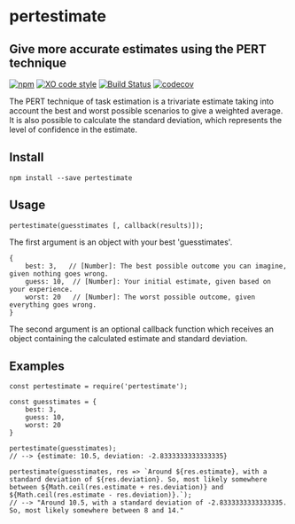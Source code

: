 # pertestimate
## Give more accurate estimates using the PERT technique

[![npm](https://img.shields.io/npm/dt/true-noop.svg)](https://www.npmjs.com/package/true-noop) [![XO code style](https://img.shields.io/badge/code_style-XO-5ed9c7.svg)](https://github.com/sindresorhus/xo)  [![Build Status](https://travis-ci.org/jacobwarduk/pertestimate.svg?branch=master)](https://travis-ci.org/jacobwarduk/pertestimate) [![codecov](https://codecov.io/gh/jacobwarduk/pertestimate/branch/master/graph/badge.svg)](https://codecov.io/gh/jacobwarduk/pertestimate)

The PERT technique of task estimation is a trivariate estimate taking into account the best and worst possible scenarios to give a weighted average. It is also possible to calculate the standard deviation, which represents the level of confidence in the estimate.

## Install
`npm install --save pertestimate`

## Usage
`pertestimate(guesstimates [, callback(results)]);`

The first argument is an object with your best 'guesstimates'.
```
{
    best: 3,   // [Number]: The best possible outcome you can imagine, given nothing goes wrong.
    guess: 10,  // [Number]: Your initial estimate, given based on your experience.
    worst: 20   // [Number]: The worst possible outcome, given everything goes wrong.
}
```

The second argument is an optional callback function which receives an object containing the calculated estimate and standard deviation.

## Examples
```
const pertestimate = require('pertestimate');

const guesstimates = {
    best: 3,
    guess: 10,
    worst: 20
}

pertestimate(guesstimates);
// --> {estimate: 10.5, deviation: -2.8333333333333335}

pertestimate(guesstimates, res => `Around ${res.estimate}, with a standard deviation of ${res.deviation}. So, most likely somewhere between ${Math.ceil(res.estimate + res.deviation)} and ${Math.ceil(res.estimate - res.deviation)}.`);
// --> "Around 10.5, with a standard deviation of -2.8333333333333335. So, most likely somewhere between 8 and 14."
```
